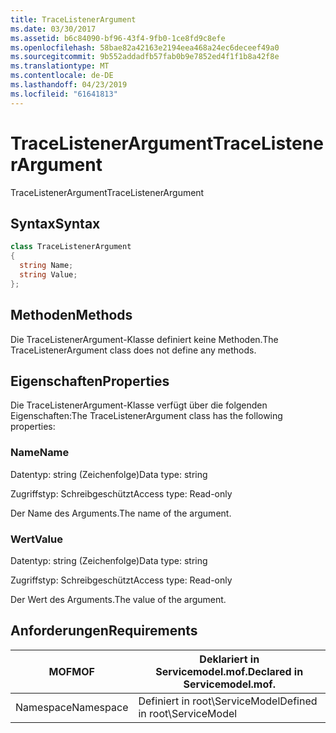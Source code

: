 ```yaml
---
title: TraceListenerArgument
ms.date: 03/30/2017
ms.assetid: b6c84090-bf96-43f4-9fb0-1ce8fd9c8efe
ms.openlocfilehash: 58bae82a42163e2194eea468a24ec6deceef49a0
ms.sourcegitcommit: 9b552addadfb57fab0b9e7852ed4f1f1b8a42f8e
ms.translationtype: MT
ms.contentlocale: de-DE
ms.lasthandoff: 04/23/2019
ms.locfileid: "61641813"
---
```

# <a name="tracelistenerargument"></a><span data-ttu-id="edac5-102">TraceListenerArgument</span><span class="sxs-lookup"><span data-stu-id="edac5-102">TraceListenerArgument</span></span>
<span data-ttu-id="edac5-103">TraceListenerArgument</span><span class="sxs-lookup"><span data-stu-id="edac5-103">TraceListenerArgument</span></span>  
  
## <a name="syntax"></a><span data-ttu-id="edac5-104">Syntax</span><span class="sxs-lookup"><span data-stu-id="edac5-104">Syntax</span></span>  
  
```csharp
class TraceListenerArgument  
{  
  string Name;  
  string Value;  
};  
```  
  
## <a name="methods"></a><span data-ttu-id="edac5-105">Methoden</span><span class="sxs-lookup"><span data-stu-id="edac5-105">Methods</span></span>  
 <span data-ttu-id="edac5-106">Die TraceListenerArgument-Klasse definiert keine Methoden.</span><span class="sxs-lookup"><span data-stu-id="edac5-106">The TraceListenerArgument class does not define any methods.</span></span>  
  
## <a name="properties"></a><span data-ttu-id="edac5-107">Eigenschaften</span><span class="sxs-lookup"><span data-stu-id="edac5-107">Properties</span></span>  
 <span data-ttu-id="edac5-108">Die TraceListenerArgument-Klasse verfügt über die folgenden Eigenschaften:</span><span class="sxs-lookup"><span data-stu-id="edac5-108">The TraceListenerArgument class has the following properties:</span></span>  
  
### <a name="name"></a><span data-ttu-id="edac5-109">Name</span><span class="sxs-lookup"><span data-stu-id="edac5-109">Name</span></span>  
 <span data-ttu-id="edac5-110">Datentyp: string (Zeichenfolge)</span><span class="sxs-lookup"><span data-stu-id="edac5-110">Data type: string</span></span>  
  
 <span data-ttu-id="edac5-111">Zugriffstyp: Schreibgeschützt</span><span class="sxs-lookup"><span data-stu-id="edac5-111">Access type: Read-only</span></span>  
  
 <span data-ttu-id="edac5-112">Der Name des Arguments.</span><span class="sxs-lookup"><span data-stu-id="edac5-112">The name of the argument.</span></span>  
  
### <a name="value"></a><span data-ttu-id="edac5-113">Wert</span><span class="sxs-lookup"><span data-stu-id="edac5-113">Value</span></span>  
 <span data-ttu-id="edac5-114">Datentyp: string (Zeichenfolge)</span><span class="sxs-lookup"><span data-stu-id="edac5-114">Data type: string</span></span>  
  
 <span data-ttu-id="edac5-115">Zugriffstyp: Schreibgeschützt</span><span class="sxs-lookup"><span data-stu-id="edac5-115">Access type: Read-only</span></span>  
  
 <span data-ttu-id="edac5-116">Der Wert des Arguments.</span><span class="sxs-lookup"><span data-stu-id="edac5-116">The value of the argument.</span></span>  
  
## <a name="requirements"></a><span data-ttu-id="edac5-117">Anforderungen</span><span class="sxs-lookup"><span data-stu-id="edac5-117">Requirements</span></span>  
  
|<span data-ttu-id="edac5-118">MOF</span><span class="sxs-lookup"><span data-stu-id="edac5-118">MOF</span></span>|<span data-ttu-id="edac5-119">Deklariert in Servicemodel.mof.</span><span class="sxs-lookup"><span data-stu-id="edac5-119">Declared in Servicemodel.mof.</span></span>|  
|---------|-----------------------------------|  
|<span data-ttu-id="edac5-120">Namespace</span><span class="sxs-lookup"><span data-stu-id="edac5-120">Namespace</span></span>|<span data-ttu-id="edac5-121">Definiert in root\ServiceModel</span><span class="sxs-lookup"><span data-stu-id="edac5-121">Defined in root\ServiceModel</span></span>|
